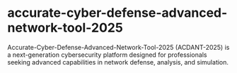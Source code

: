 # accurate-cyber-defense-advanced-network-tool-2025
Accurate-Cyber-Defense-Advanced-Network-Tool-2025 (ACDANT-2025) is a next-generation cybersecurity platform designed for professionals seeking advanced capabilities in network defense, analysis, and simulation. 
